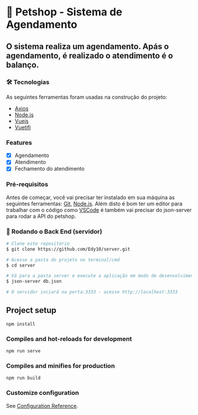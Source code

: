 # 🐶 Petshop - Sistema de Agendamento

## O sistema realiza um agendamento. Apás o agendamento, é realizado o atendimento é o balanço.

### 🛠 Tecnologias

As seguintes ferramentas foram usadas na construção do projeto:

- [Axios](https://www.npmjs.com/package/axios)
- [Node.js](https://nodejs.org/en/)
- [Vuejs](https://vuejs.org/v2/guide/)
- [Vuetifi](https://vuetifyjs.com/en/)

### Features

- [x] Agendamento
- [x] Atendimento
- [x] Fechamento do atendimento

### Pré-requisitos

Antes de começar, você vai precisar ter instalado em sua máquina as seguintes ferramentas:
[Git](https://git-scm.com), [Node.js](https://nodejs.org/en/).
Além disto é bom ter um editor para trabalhar com o código como [VSCode](https://code.visualstudio.com/) é também vai precisar do json-server para rodar a API do petshop.

### 🎲 Rodando o Back End (servidor)

```bash
# Clone este repositório
$ git clone https://github.com/Edy10/server.git

# Acesse a pasta do projeto no terminal/cmd
$ cd server

# Vá para a pasta server e execute a aplicação em modo de desenvolvimento
$ json-server db.json

# O servidor inciará na porta:3333 - acesse http://localhost:3333

```

## Project setup
```
npm install
```

### Compiles and hot-reloads for development
```
npm run serve
```

### Compiles and minifies for production
```
npm run build
```

### Customize configuration
See [Configuration Reference](https://cli.vuejs.org/config/).
